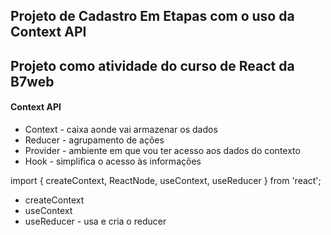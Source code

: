 ## Projeto de Cadastro Em Etapas com o uso da Context API

## Projeto como atividade do curso de React da B7web

#### Context API

- Context - caixa aonde vai armazenar os dados
- Reducer - agrupamento de ações
- Provider - ambiente em que vou ter acesso aos dados do contexto
- Hook - simplifica o acesso às informações

import { createContext, ReactNode, useContext, useReducer } from 'react';
- createContext
- useContext
- useReducer - usa e cria o reducer